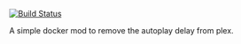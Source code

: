 [![Build Status](https://travis-ci.org/Caedis/plex-remove-autoplay-delay.svg?branch=master)](https://travis-ci.org/Caedis/plex-remove-autoplay-delay)

A simple docker mod to remove the autoplay delay from plex.